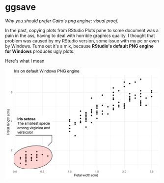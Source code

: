 # ggsave

*Why you should prefer Cairo's png engine; visual proof.*

In the past, copying plots from RStudio Plots pane to some document was a pain in the ass, having to deal with horrible graphics quality. I thought that problem was caused by my RStudio version, some issue with my pc or even by Windows. Turns out it's a mix, because **RStudio's default PNG engine for Windows** produces ugly plots.

Here's what I mean

![](https://github.com/DiabbZegpi/ggsave/blob/master/images/iris_default.png)
